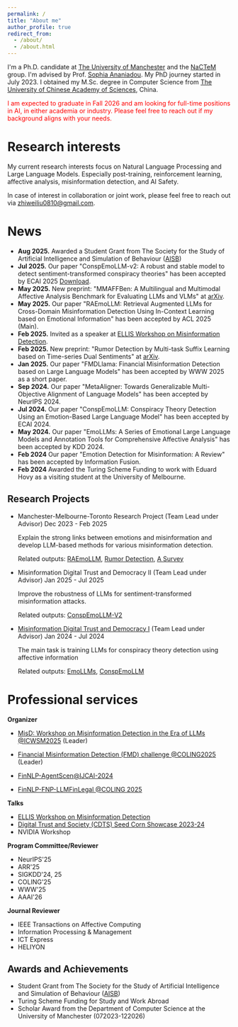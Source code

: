 ```yaml
---
permalink: /
title: "About me"
author_profile: true
redirect_from: 
  - /about/
  - /about.html
---
```


I'm a Ph.D. candidate at [The University of Manchester](https://www.manchester.ac.uk/) and the [NaCTeM](https://nactem.ac.uk/) group. I'm advised by Prof. [Sophia Ananiadou](https://research.manchester.ac.uk/en/persons/sophia.ananiadou). My PhD journey started in July 2023. I obtained my M.Sc. degree in Computer Science from [The University of Chinese Academy of Sciences](https://english.ucas.ac.cn/), China.

<!-- I have been a visiting student at [the University of Melbourne](https://www.unimelb.edu.au/) under the supervision of Prof. [Eduard Hovy](https://www.cs.cmu.edu/~hovy/) since April.-->

<font color=Red>I am expected to graduate in Fall 2026 and am looking for full-time positions in AI, in either academia or industry. Please feel free to reach out if my background aligns with your needs.</font>


Research interests
======
My current research interests focus on Natural Language Processing and Large Language Models. Especially post-training, reinforcement learning, affective analysis, misinformation detection, and AI Safety. 

In case of interest in collaboration or joint work, please feel free to reach out via zhiweiliu0810@gmail.com.


News
======
- **Aug 2025.** Awarded a Student Grant from The Society for the Study of Artificial Intelligence and Simulation of Behaviour ([AISB](https://aisb.org.uk/))
- **Jul 2025.** Our paper "ConspEmoLLM-v2: A robust and stable model to detect sentiment-transformed conspiracy theories" has been accepted by ECAI 2025 [Download](https://arxiv.org/abs/2505.14917).
- **May 2025.** New preprint: "MMAFFBen: A Multilingual and Multimodal Affective Analysis Benchmark for Evaluating LLMs and VLMs" at [arXiv](https://arxiv.org/abs/2505.24423).
- **May 2025.** Our paper "RAEmoLLM: Retrieval Augmented LLMs for Cross-Domain Misinformation Detection Using In-Context Learning based on Emotional Information" has been accepted by ACL 2025 (Main).
- **Feb 2025.** Invited as a speaker at [ELLIS Workshop on Misinformation Detection](https://sites.google.com/view/ellis-mis2025).
- **Feb 2025.** New preprint: "Rumor Detection by Multi-task Suffix Learning based on Time-series Dual Sentiments" at [arXiv](https://arxiv.org/abs/2502.14383).
- **Jan 2025.** Our paper "FMDLlama: Financial Misinformation Detection based on Large Language Models" has been accepted by WWW 2025 as a short paper.
- **Sep 2024.** Our paper "MetaAligner: Towards Generalizable Multi-Objective Alignment of Language Models" has been accepted by NeurIPS 2024.
- **Jul 2024.** Our paper "ConspEmoLLM: Conspiracy Theory Detection Using an Emotion-Based Large Language Model" has been accepted by ECAI 2024.
- **May 2024.** Our paper "EmoLLMs: A Series of Emotional Large Language Models and Annotation Tools for Comprehensive Affective Analysis" has been accepted by KDD 2024.
- **Feb 2024** Our paper "Emotion Detection for Misinformation: A Review" has been accepted by Information Fusion.
- **Feb 2024** Awarded the Turing Scheme Funding to work with Eduard Hovy as a visiting student at the University of Melbourne.


Research Projects
------

- Manchester-Melbourne-Toronto Research Project (Team Lead under Advisor) Dec 2023 - Feb 2025

  Explain the strong links between emotions and misinformation and develop LLM-based methods for various misinformation detection.

  Related outputs: [RAEmoLLM](https://arxiv.org/abs/2406.11093), [Rumor Detection](https://arxiv.org/abs/2502.14383), [A Survey](https://www.sciencedirect.com/science/article/pii/S1566253524000782)

  
- Misinformation Digital Trust and Democracy II (Team Lead under Advisor) Jan 2025 - Jul 2025

  Improve the robustness of LLMs for sentiment-transformed misinformation attacks.

  Related outputs: [ConspEmoLLM-V2](https://arxiv.org/abs/2505.14917)
  
- [Misinformation Digital Trust and Democracy I](https://www.socialsciences.manchester.ac.uk/dts/research/seedcorn-funding/projects-2023-24/) (Team Lead under Advisor) Jan 2024 - Jul 2024

  The main task is training LLMs for conspiracy theory detection using affective information

  Related outputs: [EmoLLMs](https://dl.acm.org/doi/10.1145/3637528.3671552), [ConspEmoLLM](https://ebooks.iospress.nl/doi/10.3233/FAIA241060)

Professional services
======

**Organizer**
- [MisD: Workshop on Misinformation Detection in the Era of LLMs @ICWSM2025](https://sites.google.com/view/misd-2025/) (Leader)

- [Financial Misinformation Detection (FMD) challenge @COLING2025](https://coling2025fmd.thefin.ai/) (Leader)

- [FinNLP-AgentScen@IJCAI-2024](https://sites.google.com/nlg.csie.ntu.edu.tw/finnlp-agentscen/shared-task-finllm)

- [FinNLP-FNP-LLMFinLegal @COLING 2025](https://sites.google.com/nlg.csie.ntu.edu.tw/finnlp-fnp-llmfinlegal/home)

**Talks**
- [ELLIS Workshop on Misinformation Detection](https://sites.google.com/view/ellis-mis2025)
- [Digital Trust and Society (CDTS) Seed Corn Showcase 2023-24](https://events.manchester.ac.uk/event/event:qwm-m22310rp-ndwaxw/centre-for-digital-trust-and-society-seed-corn-showcase-202324)
- NVIDIA Workshop


**Program Committee/Reviewer**

- NeurIPS'25
- ARR'25
- SIGKDD'24, 25
- COLING'25
- WWW'25
- AAAI'26


**Journal Reviewer**

- IEEE Transactions on Affective Computing
- Information Processing & Management
- ICT Express
- HELIYON









Awards and Achievements
------
- Student Grant from The Society for the Study of Artificial Intelligence and Simulation of Behaviour ([AISB](https://aisb.org.uk/))
- Turing Scheme Funding for Study and Work Abroad
- Scholar Award from the Department of Computer Science at the University of Manchester (072023-122026)
